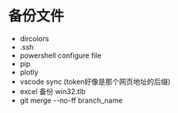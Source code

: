 # 备份文件

+ dircolors
+ .ssh
+ powershell configure file
+ pip
+ plotly
+ vscode sync (token好像是那个网页地址的后缀)
+ excel 备份 win32.tlb
+ git merge --no-ff branch_name
